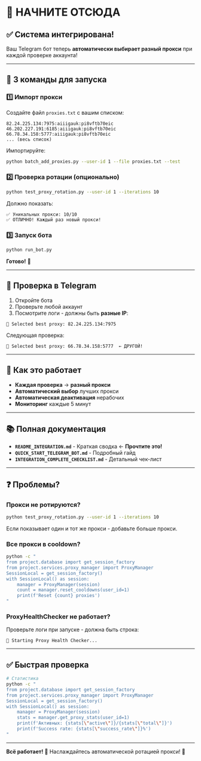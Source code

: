 # 🚀 НАЧНИТЕ ОТСЮДА

## ✅ Система интегрирована!

Ваш Telegram бот теперь **автоматически выбирает разный прокси** при каждой проверке аккаунта!

---

## 🎯 3 команды для запуска

### 1️⃣ Импорт прокси

Создайте файл `proxies.txt` с вашим списком:
```
82.24.225.134:7975:aiiigauk:pi8vftb70eic
46.202.227.191:6185:aiiigauk:pi8vftb70eic
66.78.34.158:5777:aiiigauk:pi8vftb70eic
... (весь список)
```

Импортируйте:
```bash
python batch_add_proxies.py --user-id 1 --file proxies.txt --test
```

### 2️⃣ Проверка ротации (опционально)

```bash
python test_proxy_rotation.py --user-id 1 --iterations 10
```

Должно показать:
```
✅ Уникальных прокси: 10/10
✅ ОТЛИЧНО! Каждый раз новый прокси!
```

### 3️⃣ Запуск бота

```bash
python run_bot.py
```

**Готово!** 🎉

---

## 📱 Проверка в Telegram

1. Откройте бота
2. Проверьте любой аккаунт
3. Посмотрите логи - должны быть **разные IP**:

```
🔗 Selected best proxy: 82.24.225.134:7975
```

Следующая проверка:
```
🔗 Selected best proxy: 66.78.34.158:5777  ← ДРУГОЙ!
```

---

## 🎯 Как это работает

- **Каждая проверка** → **разный прокси**
- **Автоматический выбор** лучших прокси
- **Автоматическая деактивация** нерабочих
- **Мониторинг** каждые 5 минут

---

## 📚 Полная документация

- **`README_INTEGRATION.md`** - Краткая сводка ← **Прочтите это!**
- **`QUICK_START_TELEGRAM_BOT.md`** - Подробный гайд
- **`INTEGRATION_COMPLETE_CHECKLIST.md`** - Детальный чек-лист

---

## ❓ Проблемы?

### Прокси не ротируются?
```bash
python test_proxy_rotation.py --user-id 1 --iterations 10
```
Если показывает один и тот же прокси - добавьте больше прокси.

### Все прокси в cooldown?
```bash
python -c "
from project.database import get_session_factory
from project.services.proxy_manager import ProxyManager
SessionLocal = get_session_factory()
with SessionLocal() as session:
    manager = ProxyManager(session)
    count = manager.reset_cooldowns(user_id=1)
    print(f'Reset {count} proxies')
"
```

### ProxyHealthChecker не работает?
Проверьте логи при запуске - должна быть строка:
```
🏥 Starting Proxy Health Checker...
```

---

## ✅ Быстрая проверка

```bash
# Статистика
python -c "
from project.database import get_session_factory
from project.services.proxy_manager import ProxyManager
SessionLocal = get_session_factory()
with SessionLocal() as session:
    manager = ProxyManager(session)
    stats = manager.get_proxy_stats(user_id=1)
    print(f'Активных: {stats[\"active\"]}/{stats[\"total\"]}')
    print(f'Success rate: {stats[\"success_rate\"]}%')
"
```

---

**Всё работает!** 🚀 Наслаждайтесь автоматической ротацией прокси! 🎉




